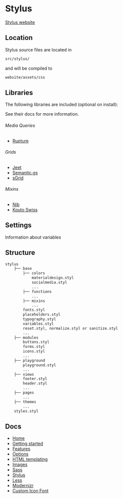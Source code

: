 # Stylus

[Stylus website](http://stylus-lang.com/)

## Location

Stylus source files are located in

```sh
src/stylus/
```

and will be compiled to

```sh
website/assets/css
```


## Libraries
The following libraries are included (optional on install):

See their docs for more information.

###### Media Queries
- [Rupture](https://jenius.github.io/rupture/)

###### Grids
- [Jeet](http://jeet.gs/)
- [Semantic.gs](https://tylertate.github.io/semantic.gs/)
- [sGrid](http://stylusgrid.com/)

###### Mixins
- [Nib](https://tj.github.io/nib/)
- [Kouto Swiss](http://kouto-swiss.io/)

## Settings
Information about variables


## Structure
```sh
stylus
	├── base
		├── colors
			materialdesign.styl
			socialmedia.styl
			...
		├── functions
			...
	 	├── mixins
	 		...
	 	fonts.styl
	 	placeholders.styl
	 	typography.styl
	 	variables.styl
	 	reset.styl, normalize.styl or sanitize.styl
		...
	├── modules
		buttons.styl
		forms.styl
		icons.styl
		...
	├── playground
		playground.styl
		...
	├── views
		footer.styl
		header.styl
		...
	├── pages
		...
	├── themes
		...
	styles.styl

```



## Docs

- [Home](/README.md)
- [Getting started](/docs/getting-started.md)
- [Features](/docs/features.md)
- [Options](/docs/options.md)
- [HTML templating](/docs/html.md)
- [Images](/docs/images.md)
- [Sass](/docs/sass.md)
- [Stylus](/stylus/stylus.md)
- [Less](/docs/less.md)
- [Modernizr](/docs/modernizr.md)
- [Custom Icon Font](/docs/custom-icon-font.md)
